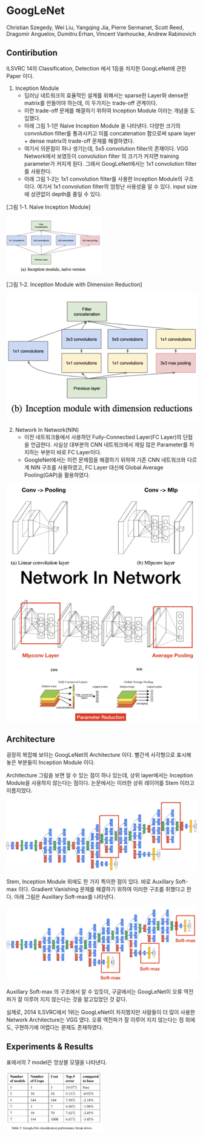 # GoogLeNet

Christian Szegedy, Wei Liu, Yangqing Jia, Pierre Sermanet, Scott Reed, Dragomir Anguelov, Dumitru Erhan, Vincent Vanhoucke, Andrew Rabinovich

## Contiribution

ILSVRC 14의 Classification, Detection 에서 1등을 차지한 GoogLeNet에 관한 Paper 이다. 

1. Inception Module
	* 딥러닝 네트워크의 효율적인 설계를 위해서는 sparse한 Layer와 dense한 matrix를 만들어야 하는데, 이 두가지는 trade-off 관계이다. 
	* 이런 trade-off 문제를 해결하기 위하여 Inception Module 이라는 개념을 도입했다. 
	* 아래 그림 1-1은 Naive Inception Module 을 나타낸다. 다양한 크기의 convolution filter를 통과시키고 이를 concatenation 함으로써 spare layer + dense matrix의 trade-off 문제를 해결하였다. 
	* 여기서 의문점이 하나 생기는데, 5x5 convolution filter의 존재이다. VGG Network에서 보였듯이 convolution filter 의 크기가 커지면 training parameter가 커지게 된다. 그래서 GoogLeNet에서는 1x1 convolution filter를 사용한다. 
	* 아래 그림 1-2는 1x1 convolution filter를 사용한 Inception Module의 구조이다. 여기서 1x1 convolution filter의 엄청난 사용성을 알 수 있다. input size에 상관없이 depth를 줄일 수 있다.

[그림 1-1. Naive Inception Module]

<img src="../images/google/inception_naive.png" width="50%" height="50%">

[그림 1-2. Inception Module with Dimension Reduction]

<img src="../images/google/inception_reduction.png" width="500%" height="50%">

2. Network In Network(NIN)
	* 이전 네트워크들에서 사용하던 Fully-Connectied Layer(FC Layer)의 단점을 언급한다. 사실상 대부분의 CNN 네트워크에서 제일 많은 Parameter를 차지하는 부분이 바로 FC Layer이다. 
	* GoogleNet에서는 이런 문제점을 해결하기 위하여 기존 CNN 네트워크와 다르게 NIN 구조를 사용하였고, FC Layer 대신에 Global Average Pooling(GAP)을 활용하였다. 

<img src="../images/google/nin.png" width="100%" height="50%">


<img src="../images/google/nin2.png" width="100%" height="50%">

## Architecture

굉장히 복잡해 보이는 GoogLeNet의 Architecture 이다. 빨간색 사각형으로 표시해 놓은 부분들이 Inception Module 이다. 

Architecture 그림을 보면 알 수 있는 점이 하나 있는데, 상위 layer에서는 Inception Module을 사용하지 않는다는 점이다. 논문에서는 이러한 상위 레이어를 Stem 이라고 이름지었다.   

<img src="../images/google/architecture.png" width="100%" height="50%">

Stem, Inception Module 외에도 한 가지 특이한 점이 있다. 바로 Auxillary Soft-max 이다. Gradient Vanishing 문제를 해결하기 위하여 이러한 구조를 취했다고 한다. 아래 그림은 Auxillary Soft-max를 나타낸다. 

<img src="../images/google/auxillary.png" width="100%" height="50%">

Auxillary Soft-max 의 구조에서 알 수 있듯이, 구글에서는 GoogLeNet이 오류 역전파가 잘 이루어 지지 않는다는 것을 알고있었던 것 같다. 

실제로, 2014 ILSVRC에서 1위는 GoogLeNet이 차지했지만 사람들이 더 많이 사용한 Network Architecture는 VGG 였다. 오류 역전파가 잘 이루어 지지 않는다는 점 외에도, 구현하기에 어렵다는 문제도 존재하였다. 

## Experiments & Results

표에서의 7 model은 앙상블 모델을 나타낸다. 

<img src="../images/google/experiment.png" width="50%" height="50%">


